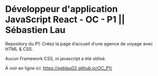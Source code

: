 # Développeur d'application JavaScript React - OC - P1 || Sébastien Lau

Repository du P1: Créez la page d’accueil d’une agence de voyage avec HTML & CSS.

Aucun Framework CSS, ni javascript a été utilisé.

À voir en ligne ici: https://seblau02.github.io/OC_P1/
